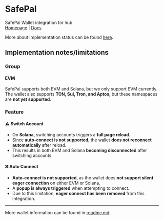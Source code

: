 # SafePal
SafePal Wallet integration for hub.  
[Homepage](https://www.safepal.com/) | [Docs](http://devdocs.safepal.com/Connect-wallet/Web/introduction.html)

More about implementation status can be found [here](../readme.md).

## Implementation notes/limitations

### Group

#### EVM
SafePal supports both EVM and Solana, but we only support EVM currently.
The wallet also supports **TON, Sui, Tron, and Aptos**, but these namespaces are **not yet supported**.

### Feature

#### ⚠️ Switch Account
- On **Solana**, switching accounts triggers a **full page reload**.
- Since **auto-connect is not supported**, the wallet **does not reconnect automatically** after reload.
- This results in both EVM and Solana **becoming disconnected** after switching accounts.

#### ❌ Auto Connect
- **Auto-connect is not supported**, as the wallet does **not support silent eager connection** on either EVM or Solana.
- A **popup is always triggered** when attempting to connect.
- Due to this limitation, **eager connect has been removed** from this integration.



---

More wallet information can be found in [readme.md](../readme.md).